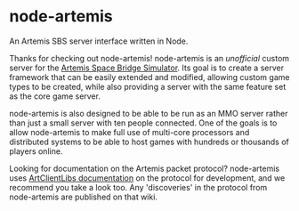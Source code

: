 # node-artemis
An Artemis SBS server interface written in Node.

Thanks for checking out node-artemis! node-artemis is an _unofficial_ custom server for the [Artemis Space Bridge Simulator](http://www.artemis.eochu.com/).
Its goal is to create a server framework that can be easily extended and modified, allowing custom game types to be created,
while also providing a server with the same feature set as the core game server.

node-artemis is also designed to be able to be run as an MMO server rather than just a small server with ten people connected. One of the goals
is to allow node-artemis to make full use of multi-core processors and distributed systems to be able to host games with hundreds or thousands
of players online.

Looking for documentation on the Artemis packet protocol? node-artemis uses [ArtClientLibs documentation](https://github.com/rjwut/ArtClientLib/wiki/Artemis-Packet-Protocol)
on the protocol for development, and we recommend you take a look too. Any 'discoveries' in the protocol from node-artemis are published on that wiki.
